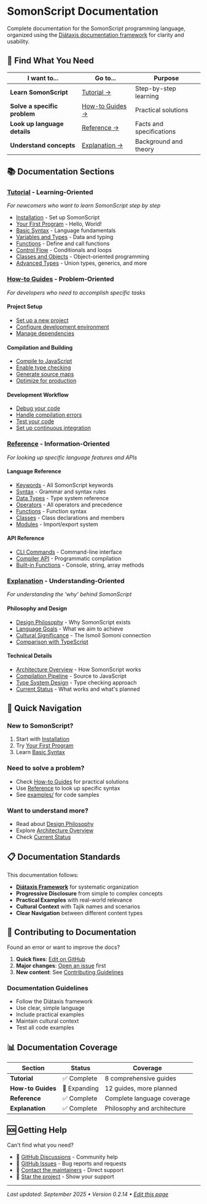# SomonScript Documentation

Complete documentation for the SomonScript programming language, organized using
the [Diátaxis documentation framework](https://diataxis.fr/) for clarity and
usability.

## 🎯 Find What You Need

| I want to...                 | Go to...                      | Purpose                  |
| ---------------------------- | ----------------------------- | ------------------------ |
| **Learn SomonScript**        | [Tutorial →](tutorial/)       | Step-by-step learning    |
| **Solve a specific problem** | [How-to Guides →](how-to/)    | Practical solutions      |
| **Look up language details** | [Reference →](reference/)     | Facts and specifications |
| **Understand concepts**      | [Explanation →](explanation/) | Background and theory    |

## 📚 Documentation Sections

### [Tutorial](tutorial/) - Learning-Oriented

_For newcomers who want to learn SomonScript step by step_

- [Installation](tutorial/installation.md) - Set up SomonScript
- [Your First Program](tutorial/first-program.md) - Hello, World!
- [Basic Syntax](tutorial/basic-syntax.md) - Language fundamentals
- [Variables and Types](tutorial/variables-and-types.md) - Data and typing
- [Functions](tutorial/functions.md) - Define and call functions
- [Control Flow](tutorial/control-flow.md) - Conditionals and loops
- [Classes and Objects](tutorial/classes-and-objects.md) - Object-oriented
  programming
- [Advanced Types](tutorial/advanced-types.md) - Union types, generics, and more

### [How-to Guides](how-to/) - Problem-Oriented

_For developers who need to accomplish specific tasks_

#### Project Setup

- [Set up a new project](how-to/setup-project.md)
- [Configure development environment](how-to/configure-dev-environment.md)
- [Manage dependencies](how-to/manage-dependencies.md)

#### Compilation and Building

- [Compile to JavaScript](how-to/compile-to-javascript.md)
- [Enable type checking](how-to/enable-type-checking.md)
- [Generate source maps](how-to/generate-source-maps.md)
- [Optimize for production](how-to/optimize-for-production.md)

#### Development Workflow

- [Debug your code](how-to/debug-code.md)
- [Handle compilation errors](how-to/handle-compilation-errors.md)
- [Test your code](how-to/test-your-code.md)
- [Set up continuous integration](how-to/setup-ci.md)

### [Reference](reference/) - Information-Oriented

_For looking up specific language features and APIs_

#### Language Reference

- [Keywords](reference/keywords.md) - All SomonScript keywords
- [Syntax](reference/syntax.md) - Grammar and syntax rules
- [Data Types](reference/data-types.md) - Type system reference
- [Operators](reference/operators.md) - All operators and precedence
- [Functions](reference/function-declarations.md) - Function syntax
- [Classes](reference/classes.md) - Class declarations and members
- [Modules](reference/import-statements.md) - Import/export system

#### API Reference

- [CLI Commands](reference/cli-commands.md) - Command-line interface
- [Compiler API](reference/compiler-api.md) - Programmatic compilation
- [Built-in Functions](reference/console-methods.md) - Console, string, array
  methods

### [Explanation](explanation/) - Understanding-Oriented

_For understanding the 'why' behind SomonScript_

#### Philosophy and Design

- [Design Philosophy](explanation/design-philosophy.md) - Why SomonScript exists
- [Language Goals](explanation/language-goals.md) - What we aim to achieve
- [Cultural Significance](explanation/cultural-significance.md) - The Ismoil
  Somoni connection
- [Comparison with TypeScript](explanation/comparison-with-typescript.md)

#### Technical Details

- [Architecture Overview](explanation/architecture-overview.md) - How
  SomonScript works
- [Compilation Pipeline](explanation/compilation-pipeline.md) - Source to
  JavaScript
- [Type System Design](explanation/type-system-design.md) - Type checking
  approach
- [Current Status](explanation/current-status.md) - What works and what's
  planned

## 🚀 Quick Navigation

### New to SomonScript?

1. Start with [Installation](tutorial/installation.md)
2. Try [Your First Program](tutorial/first-program.md)
3. Learn [Basic Syntax](tutorial/basic-syntax.md)

### Need to solve a problem?

- Check [How-to Guides](how-to/) for practical solutions
- Use [Reference](reference/) to look up specific syntax
- See [examples/](../examples/) for code samples

### Want to understand more?

- Read about [Design Philosophy](explanation/design-philosophy.md)
- Explore [Architecture Overview](explanation/architecture-overview.md)
- Check [Current Status](explanation/current-status.md)

## 📋 Documentation Standards

This documentation follows:

- **[Diátaxis Framework](https://diataxis.fr/)** for systematic organization
- **Progressive Disclosure** from simple to complex concepts
- **Practical Examples** with real-world relevance
- **Cultural Context** with Tajik names and scenarios
- **Clear Navigation** between different content types

## 🤝 Contributing to Documentation

Found an error or want to improve the docs?

1. **Quick fixes**:
   [Edit on GitHub](https://github.com/Slashmsu/somoni-script/tree/main/docs)
2. **Major changes**:
   [Open an issue](https://github.com/Slashmsu/somoni-script/issues) first
3. **New content**: See [Contributing Guidelines](../CONTRIBUTING.md)

### Documentation Guidelines

- Follow the Diátaxis framework
- Use clear, simple language
- Include practical examples
- Maintain cultural context
- Test all code examples

## 📊 Documentation Coverage

| Section           | Status       | Coverage                    |
| ----------------- | ------------ | --------------------------- |
| **Tutorial**      | ✅ Complete  | 8 comprehensive guides      |
| **How-to Guides** | 🚧 Expanding | 12 guides, more planned     |
| **Reference**     | ✅ Complete  | Complete language coverage  |
| **Explanation**   | ✅ Complete  | Philosophy and architecture |

## 🆘 Getting Help

Can't find what you need?

- 💬
  [GitHub Discussions](https://github.com/Slashmsu/somoni-script/discussions) -
  Community help
- 🐛 [GitHub Issues](https://github.com/Slashmsu/somoni-script/issues) - Bug
  reports and requests
- 📧 [Contact the maintainers](mailto:support@somoni-script.org) - Direct
  support
- 🌟 [Star the project](https://github.com/Slashmsu/somoni-script) - Show your
  support

---

_Last updated: September 2025 • Version 0.2.14 •
[Edit this page](https://github.com/Slashmsu/somoni-script/edit/main/docs/index.md)_
